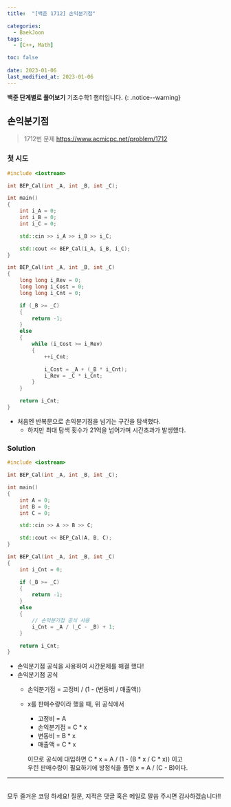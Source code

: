 ```yaml
---
title:  "[백준 1712] 손익분기점"

categories:
  - BaekJoon
tags:
  - [C++, Math]

toc: false
 
date: 2023-01-06
last_modified_at: 2023-01-06
---
```


**백준 단계별로 풀어보기** 기초수학1 챕터입니다.
{: .notice--warning}


## 손익분기점

> 1712번 문제 <https://www.acmicpc.net/problem/1712>

### 첫 시도
```cpp
#include <iostream>

int BEP_Cal(int _A, int _B, int _C);

int main()
{
    int i_A = 0;
    int i_B = 0;
    int i_C = 0;

    std::cin >> i_A >> i_B >> i_C;

    std::cout << BEP_Cal(i_A, i_B, i_C);
}

int BEP_Cal(int _A, int _B, int _C)
{
    long long i_Rev = 0;
    long long i_Cost = 0;
    long long i_Cnt = 0;

    if (_B >= _C)
    {
        return -1;
    }
    else
    {
        while (i_Cost >= i_Rev)
        {
            ++i_Cnt;

            i_Cost = _A + (_B * i_Cnt);
            i_Rev = _C * i_Cnt;
        }
    }

    return i_Cnt;
}
```

- 처음엔 반복문으로 손익분기점을 넘기는 구간을 탐색했다.
  - 하지만 최대 탐색 횟수가 21억을 넘어가며 시간초과가 발생했다.

### Solution
```cpp
#include <iostream>

int BEP_Cal(int _A, int _B, int _C);

int main()
{
    int A = 0;
    int B = 0;
    int C = 0;

    std::cin >> A >> B >> C;

    std::cout << BEP_Cal(A, B, C);
}

int BEP_Cal(int _A, int _B, int _C)
{
    int i_Cnt = 0;

    if (_B >= _C)
    {
        return -1;
    }
    else
    {
        // 손익분기점 공식 사용
        i_Cnt = _A / (_C - _B) + 1;
    }

    return i_Cnt;
}
```
- 손익분기점 공식을 사용하여 시간문제를 해결 했다!
- 손익분기점 공식
  - 손익분기점 = 고정비 / (1 - (변동비 / 매출액))
  - x를 판매수량이라 했을 때, 위 공식에서
    - 고정비 = A
    - 손익분기점 = C * x
    - 변동비 = B * x
    - 매출액 = C * x

    이므로 공식에 대입하면 C * x = A / (1 - (B * x / C * x)) 이고 </br>
    우린 판매수량이 필요하기에 방정식을 풀면 x = A / (C - B)이다. </br>


***
<br>
    모두 즐거운 코딩 하세요!
    질문, 지적은 댓글 혹은 메일로 말씀 주시면 감사하겠습니다!!
    